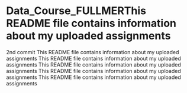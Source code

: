 # Data_Course_FULLMERThis README file contains information about my uploaded assignments
2nd commit
This README file contains information about my uploaded assignments
This README file contains information about my uploaded assignments
This README file contains information about my uploaded assignments
This README file contains information about my uploaded assignments
This README file contains information about my uploaded assignments
